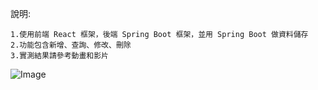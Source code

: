 說明:
    
    1.使用前端 React 框架，後端 Spring Boot 框架，並用 Spring Boot 做資料儲存
    2.功能包含新增、查詢、修改、刪除
    3.實測結果請參考動畫和影片

![Image](https://github.com/user-attachments/assets/3fc88c8c-55e1-407b-bad1-6565c21067b2)
